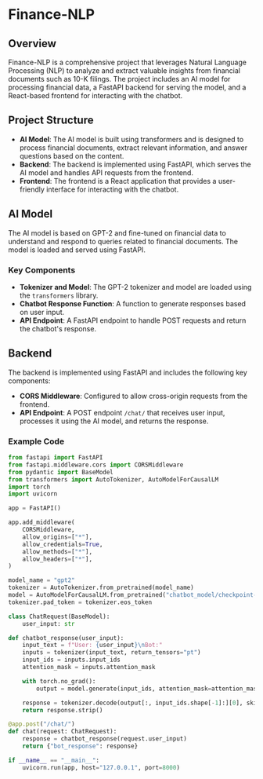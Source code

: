 # Finance-NLP

## Overview

Finance-NLP is a comprehensive project that leverages Natural Language Processing (NLP) to analyze and extract valuable insights from financial documents such as 10-K filings. The project includes an AI model for processing financial data, a FastAPI backend for serving the model, and a React-based frontend for interacting with the chatbot.

## Project Structure

- **AI Model**: The AI model is built using transformers and is designed to process financial documents, extract relevant information, and answer questions based on the content.
- **Backend**: The backend is implemented using FastAPI, which serves the AI model and handles API requests from the frontend.
- **Frontend**: The frontend is a React application that provides a user-friendly interface for interacting with the chatbot.

## AI Model

The AI model is based on GPT-2 and fine-tuned on financial data to understand and respond to queries related to financial documents. The model is loaded and served using FastAPI.

### Key Components

- **Tokenizer and Model**: The GPT-2 tokenizer and model are loaded using the `transformers` library.
- **Chatbot Response Function**: A function to generate responses based on user input.
- **API Endpoint**: A FastAPI endpoint to handle POST requests and return the chatbot's response.

## Backend

The backend is implemented using FastAPI and includes the following key components:

- **CORS Middleware**: Configured to allow cross-origin requests from the frontend.
- **API Endpoint**: A POST endpoint `/chat/` that receives user input, processes it using the AI model, and returns the response.

### Example Code

```python
from fastapi import FastAPI
from fastapi.middleware.cors import CORSMiddleware
from pydantic import BaseModel
from transformers import AutoTokenizer, AutoModelForCausalLM
import torch
import uvicorn

app = FastAPI()

app.add_middleware(
    CORSMiddleware,
    allow_origins=["*"],
    allow_credentials=True,
    allow_methods=["*"],
    allow_headers=["*"],
)

model_name = "gpt2"
tokenizer = AutoTokenizer.from_pretrained(model_name)
model = AutoModelForCausalLM.from_pretrained("chatbot_model/checkpoint-3499")
tokenizer.pad_token = tokenizer.eos_token

class ChatRequest(BaseModel):
    user_input: str

def chatbot_response(user_input):
    input_text = f"User: {user_input}\nBot:"
    inputs = tokenizer(input_text, return_tensors="pt")
    input_ids = inputs.input_ids
    attention_mask = inputs.attention_mask

    with torch.no_grad():
        output = model.generate(input_ids, attention_mask=attention_mask, max_length=50, pad_token_id=tokenizer.eos_token_id)

    response = tokenizer.decode(output[:, input_ids.shape[-1]:][0], skip_special_tokens=True)
    return response.strip()

@app.post("/chat/")
def chat(request: ChatRequest):
    response = chatbot_response(request.user_input)
    return {"bot_response": response}

if __name__ == "__main__":
    uvicorn.run(app, host="127.0.0.1", port=8000)
```

